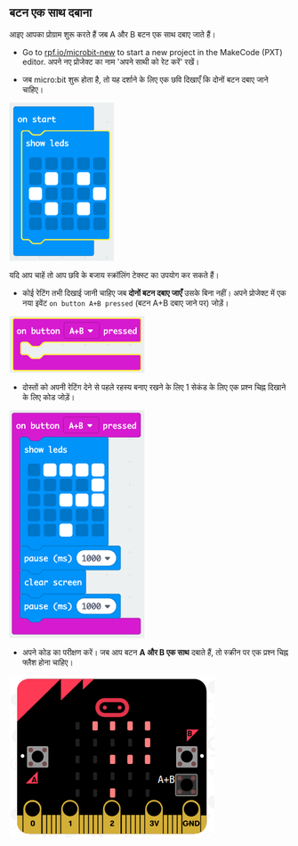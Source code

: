 ## बटन एक साथ दबाना

आइए आपका प्रोग्राम शुरू करते हैं जब A और B बटन एक साथ दबाए जाते हैं।

+ Go to <a href="https://rpf.io/microbit-new" target="_blank">rpf.io/microbit-new</a> to start a new project in the MakeCode (PXT) editor. अपने नए प्रोजेक्ट का नाम 'अपने साथी को रेट करें' रखें।

+ जब micro:bit शुरू होता है, तो यह दर्शाने के लिए एक छवि दिखाएँ कि दोनों बटन दबाए जाने चाहिए।

![स्क्रीनशॉट](images/rate-start-img.png)

यदि आप चाहें तो आप छवि के बजाय स्क्रॉलिंग टेक्स्ट का उपयोग कर सकते हैं।

+ कोई रेटिंग तभी दिखाई जानी चाहिए जब **दोनों बटन दबाए जाएँ** उसके बिना नहीं। अपने प्रोजेक्ट में एक नया इवेंट `on button A+B pressed` (बटन A+B दबाए जाने पर) जोड़ें।

![स्क्रीनशॉट](images/rate-ab.png)

+ दोस्तों को अपनी रेटिंग देने से पहले रहस्य बनाए रखने के लिए 1 सेकंड के लिए एक प्रश्न चिह्न दिखाने के लिए कोड जोड़ें।

![स्क्रीनशॉट](images/rate-question.png)

+ अपने कोड का परीक्षण करें। जब आप बटन **A और B एक साथ** दबाते हैं, तो स्क्रीन पर एक प्रश्न चिह्न फ्लैश होना चाहिए।

![स्क्रीनशॉट](images/rate-question-test.png)